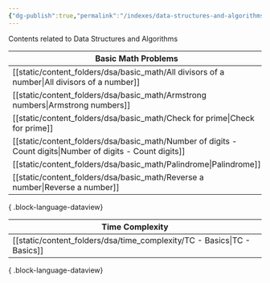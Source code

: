 ```yaml
---
{"dg-publish":true,"permalink":"/indexes/data-structures-and-algorithms/","title":"DSA Contents","dgShowLocalGraph":true,"dgEnableSearch":true}
---
```


Contents related to Data Structures and Algorithms
<br>

| Basic Math Problems                                                                                           |
| ------------------------------------------------------------------------------------------------------------- |
| [[static/content_folders/dsa/basic_math/All divisors of a number\|All divisors of a number]]               |
| [[static/content_folders/dsa/basic_math/Armstrong numbers\|Armstrong numbers]]                             |
| [[static/content_folders/dsa/basic_math/Check for prime\|Check for prime]]                                 |
| [[static/content_folders/dsa/basic_math/Number of digits - Count digits\|Number of digits - Count digits]] |
| [[static/content_folders/dsa/basic_math/Palindrome\|Palindrome]]                                           |
| [[static/content_folders/dsa/basic_math/Reverse a number\|Reverse a number]]                               |

{ .block-language-dataview}

| Time Complexity                                                            |
| -------------------------------------------------------------------------- |
| [[static/content_folders/dsa/time_complexity/TC - Basics\|TC - Basics]] |

{ .block-language-dataview}


